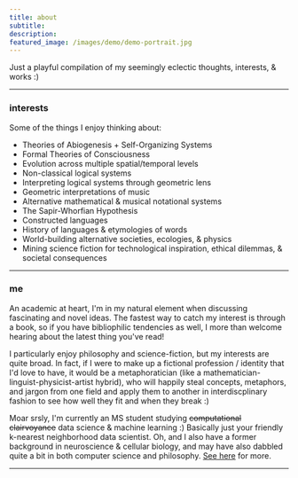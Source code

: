 ```yaml
---
title: about
subtitle: 
description: 
featured_image: /images/demo/demo-portrait.jpg
---
```


Just a playful compilation of my seemingly eclectic thoughts, interests, & works :)  

---

### interests

Some of the things I enjoy thinking about:

* Theories of Abiogenesis + Self-Organizing Systems
* Formal Theories of Consciousness
* Evolution across multiple spatial/temporal levels
* Non-classical logical systems
* Interpreting logical systems through geometric lens
* Geometric interpretations of music
* Alternative mathematical & musical notational systems
* The Sapir-Whorfian Hypothesis
* Constructed languages
* History of languages & etymologies of words
* World-building alternative societies, ecologies, & physics
* Mining science fiction for technological inspiration, ethical dilemmas, & societal consequences

---

### me

An academic at heart, I'm in my natural element when discussing fascinating and novel ideas.  The fastest way to catch my interest is through a book, so if you have bibliophilic tendencies as well, I more than welcome hearing about the latest thing you've read!

I particularly enjoy philosophy and science-fiction, but my interests are quite broad.  In fact, if I were to make up a fictional profession / identity that I'd love to have, it would be a metaphoratician (like a mathematician-linguist-physicist-artist hybrid), who will happily steal concepts, metaphors, and jargon from one field and apply them to another in interdiscplinary fashion to see how well they fit and when they break :)

Moar srsly, I'm currently an MS student studying ~~computational clairvoyance~~ data science & machine learning :)  Basically just your friendly k-nearest neighborhood data scientist.  Oh, and I also have a former background in neuroscience & cellular biology, and may have also dabbled quite a bit in both computer science and philosophy.  [See here](https://mundyreimer.github.io/project/project1-old) for more.  

---



